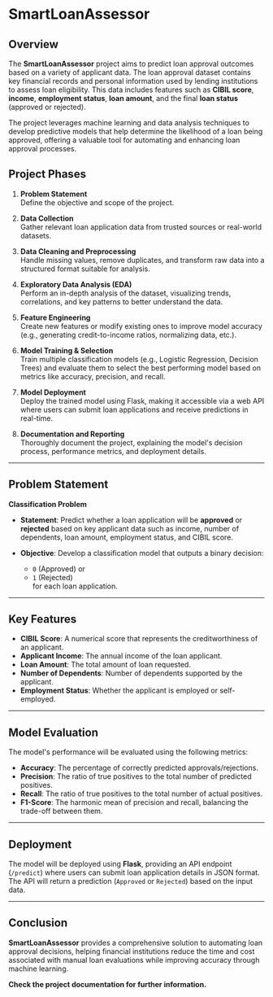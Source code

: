 # SmartLoanAssessor

## Overview
The **SmartLoanAssessor** project aims to predict loan approval outcomes based on a variety of applicant data. The loan approval dataset contains key financial records and personal information used by lending institutions to assess loan eligibility. This data includes features such as **CIBIL score**, **income**, **employment status**, **loan amount**, and the final **loan status** (approved or rejected). 

The project leverages machine learning and data analysis techniques to develop predictive models that help determine the likelihood of a loan being approved, offering a valuable tool for automating and enhancing loan approval processes.

## Project Phases
1. **Problem Statement**  
   Define the objective and scope of the project.
   
2. **Data Collection**  
   Gather relevant loan application data from trusted sources or real-world datasets.

3. **Data Cleaning and Preprocessing**  
   Handle missing values, remove duplicates, and transform raw data into a structured format suitable for analysis.

4. **Exploratory Data Analysis (EDA)**  
   Perform an in-depth analysis of the dataset, visualizing trends, correlations, and key patterns to better understand the data.

5. **Feature Engineering**  
   Create new features or modify existing ones to improve model accuracy (e.g., generating credit-to-income ratios, normalizing data, etc.).

6. **Model Training & Selection**  
   Train multiple classification models (e.g., Logistic Regression, Decision Trees) and evaluate them to select the best performing model based on metrics like accuracy, precision, and recall.

7. **Model Deployment**  
   Deploy the trained model using Flask, making it accessible via a web API where users can submit loan applications and receive predictions in real-time.

8. **Documentation and Reporting**  
   Thoroughly document the project, explaining the model's decision process, performance metrics, and deployment details.

---

## Problem Statement
**Classification Problem**  
- **Statement**: Predict whether a loan application will be **approved** or **rejected** based on key applicant data such as income, number of dependents, loan amount, employment status, and CIBIL score.
  
- **Objective**: Develop a classification model that outputs a binary decision:  
  - `0` (Approved) or  
  - `1` (Rejected)  
  for each loan application.

---

## Key Features
- **CIBIL Score**: A numerical score that represents the creditworthiness of an applicant.
- **Applicant Income**: The annual income of the loan applicant.
- **Loan Amount**: The total amount of loan requested.
- **Number of Dependents**: Number of dependents supported by the applicant.
- **Employment Status**: Whether the applicant is employed or self-employed.

---

## Model Evaluation
The model's performance will be evaluated using the following metrics:
- **Accuracy**: The percentage of correctly predicted approvals/rejections.
- **Precision**: The ratio of true positives to the total number of predicted positives.
- **Recall**: The ratio of true positives to the total number of actual positives.
- **F1-Score**: The harmonic mean of precision and recall, balancing the trade-off between them.

---

## Deployment
The model will be deployed using **Flask**, providing an API endpoint (`/predict`) where users can submit loan application details in JSON format. The API will return a prediction (`Approved` or `Rejected`) based on the input data.

---

## Conclusion
**SmartLoanAssessor** provides a comprehensive solution to automating loan approval decisions, helping financial institutions reduce the time and cost associated with manual loan evaluations while improving accuracy through machine learning.

**Check the project documentation for further information.**
